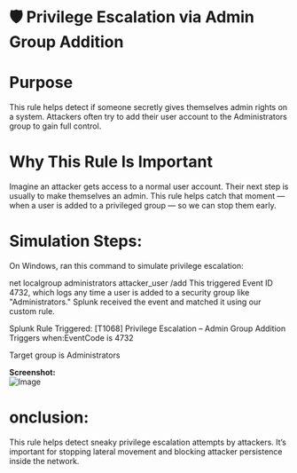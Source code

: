# 🛡️ Privilege Escalation via Admin Group Addition
# Purpose

This rule helps detect if someone secretly gives themselves admin rights on a system.
Attackers often try to add their user account to the Administrators group to gain full control.

# Why This Rule Is Important

Imagine an attacker gets access to a normal user account. Their next step is usually to make themselves an admin.
This rule helps catch that moment — when a user is added to a privileged group — so we can stop them early.

# Simulation Steps:
On Windows, ran this command to simulate privilege escalation:

net localgroup administrators attacker_user /add
This triggered Event ID 4732, which logs any time a user is added to a security group like "Administrators."
Splunk received the event and matched it using our custom rule.

Splunk Rule Triggered:
[T1068] Privilege Escalation – Admin Group Addition
Triggers when:EventCode is 4732

Target group is Administrators

**Screenshot:**  
![Image](https://github.com/user-attachments/assets/edd62081-fcde-454f-9936-f4d2e511f734)


# onclusion:
This rule helps detect sneaky privilege escalation attempts by attackers. It’s important for stopping lateral movement and blocking attacker persistence inside the network.
